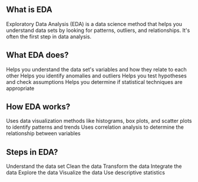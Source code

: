 ## What is EDA

Exploratory Data Analysis (EDA) is a data science method that helps you understand data sets by looking for patterns, outliers, and relationships. It's often the first step in data analysis.

## What EDA does?

Helps you understand the data set's variables and how they relate to each other
Helps you identify anomalies and outliers
Helps you test hypotheses and check assumptions
Helps you determine if statistical techniques are appropriate

## How EDA works?

Uses data visualization methods like histograms, box plots, and scatter plots to identify patterns and trends 
Uses correlation analysis to determine the relationship between variables 

## Steps in EDA?

Understand the data set
Clean the data
Transform the data
Integrate the data
Explore the data
Visualize the data
Use descriptive statistics
